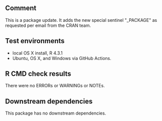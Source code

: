 ## Comment

This is a package update. It adds the new special sentinel "_PACKAGE" as 
requested per email from the CRAN team.

## Test environments
* local OS X install, R 4.3.1
* Ubuntu, OS X, and Windows via GitHub Actions.

## R CMD check results
There were no ERRORs or WARNINGs or NOTEs.

## Downstream dependencies
This package has no downstream dependencies.
